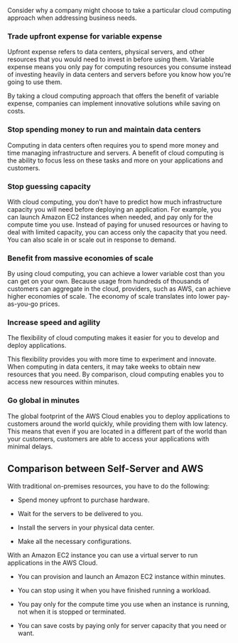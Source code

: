 Consider why a company might choose to take a particular cloud computing approach when addressing business needs.

### **Trade upfront expense for variable expense**

Upfront expense refers to data centers, physical servers, and other resources that you would need to invest in before using them. Variable expense means you only pay for computing resources you consume instead of investing heavily in data centers and servers before you know how you’re going to use them.

By taking a cloud computing approach that offers the benefit of variable expense, companies can implement innovative solutions while saving on costs.

### **Stop spending money to run and maintain data centers**

Computing in data centers often requires you to spend more money and time managing infrastructure and servers. A benefit of cloud computing is the ability to focus less on these tasks and more on your applications and customers.

### **Stop guessing capacity**

With cloud computing, you don’t have to predict how much infrastructure capacity you will need before deploying an application. For example, you can launch Amazon EC2 instances when needed, and pay only for the compute time you use. Instead of paying for unused resources or having to deal with limited capacity, you can access only the capacity that you need. You can also scale in or scale out in response to demand.

### **Benefit from massive economies of scale**

By using cloud computing, you can achieve a lower variable cost than you can get on your own. Because usage from hundreds of thousands of customers can aggregate in the cloud, providers, such as AWS, can achieve higher economies of scale. The economy of scale translates into lower pay-as-you-go prices. 

### **Increase speed and agility**

The flexibility of cloud computing makes it easier for you to develop and deploy applications.

This flexibility provides you with more time to experiment and innovate. When computing in data centers, it may take weeks to obtain new resources that you need. By comparison, cloud computing enables you to access new resources within minutes.

### **Go global in minutes**

The global footprint of the AWS Cloud enables you to deploy applications to customers around the world quickly, while providing them with low latency. This means that even if you are located in a different part of the world than your customers, customers are able to access your applications with minimal delays.


## Comparison between Self-Server and AWS

With traditional on-premises resources, you have to do the following:

-   Spend money upfront to purchase hardware.
    
-   Wait for the servers to be delivered to you.
    
-   Install the servers in your physical data center.
    
-   Make all the necessary configurations.


With an Amazon EC2 instance you can use a virtual server to run applications in the AWS Cloud.

-   You can provision and launch an Amazon EC2 instance within minutes.
    
-   You can stop using it when you have finished running a workload.
    
-   You pay only for the compute time you use when an instance is running, not when it is stopped or terminated.
    
-   You can save costs by paying only for server capacity that you need or want.